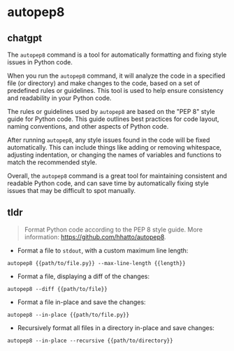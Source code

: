 # autopep8 
## chatgpt 
The `autopep8` command is a tool for automatically formatting and fixing style issues in Python code. 

When you run the `autopep8` command, it will analyze the code in a specified file (or directory) and make changes to the code, based on a set of predefined rules or guidelines. This tool is used to help ensure consistency and readability in your Python code.

The rules or guidelines used by `autopep8` are based on the "PEP 8" style guide for Python code. This guide outlines best practices for code layout, naming conventions, and other aspects of Python code.

After running `autopep8`, any style issues found in the code will be fixed automatically. This can include things like adding or removing whitespace, adjusting indentation, or changing the names of variables and functions to match the recommended style.

Overall, the `autopep8` command is a great tool for maintaining consistent and readable Python code, and can save time by automatically fixing style issues that may be difficult to spot manually. 

## tldr 
 
> Format Python code according to the PEP 8 style guide.
> More information: <https://github.com/hhatto/autopep8>.

- Format a file to `stdout`, with a custom maximum line length:

`autopep8 {{path/to/file.py}} --max-line-length {{length}}`

- Format a file, displaying a diff of the changes:

`autopep8 --diff {{path/to/file}}`

- Format a file in-place and save the changes:

`autopep8 --in-place {{path/to/file.py}}`

- Recursively format all files in a directory in-place and save changes:

`autopep8 --in-place --recursive {{path/to/directory}}`
